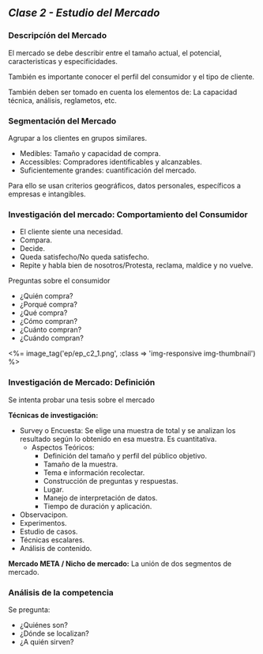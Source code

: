 ## _Clase 2 - Estudio del Mercado_

### Descripcíón del Mercado

El mercado se debe describir entre el tamaño actual, el potencial, 
caracteristicas y especificidades.

También es importante conocer el perfil del consumidor y el tipo de cliente.

También deben ser tomado en cuenta los elementos de: La capacidad técnica, 
análisis, reglametos, etc. 



### Segmentación del Mercado

Agrupar a los clientes en grupos similares.

 * Medibles: Tamaño y capacidad de compra.
 * Accessibles: Compradores identificables y alcanzables.
 * Suficientemente grandes: cuantificación del mercado.

Para ello se usan criterios geográficos, datos personales, específicos a 
empresas e intangibles.




### Investigación del mercado: Comportamiento del Consumidor

 * El cliente siente una necesidad.
 * Compara.
 * Decide.
 * Queda satisfecho/No queda satisfecho.
 * Repite y habla bien de nosotros/Protesta, reclama, maldice y no vuelve.

Preguntas sobre el consumidor

 * ¿Quién compra?
 * ¿Porqué compra?
 * ¿Qué compra?
 * ¿Cómo compran?
 * ¿Cuánto compran?
 * ¿Cuándo compran?

 <%= image_tag('ep/ep_c2_1.png', :class => 'img-responsive img-thumbnail') %> 




### Investigación de Mercado: Definición

Se intenta probar una tesis sobre el mercado

**Técnicas de investigación:**

 * Survey o Encuesta: Se elige una muestra de total y se analizan los 
   resultado según lo obtenido en esa muestra. Es cuantitativa.
   * Aspectos Teóricos:                
     * Definición del tamaño y perfil del público objetivo.
     * Tamaño de la muestra.
     * Tema e información recolectar.
     * Construcción de preguntas y respuestas.
     * Lugar.
     * Manejo de interpretación de datos.
     * Tiempo de duración y aplicación.
 * Observacipon.
 * Experimentos.
 * Estudio de casos.
 * Técnicas escalares.
 * Análisis de contenido.

**Mercado META / Nicho de mercado:** La unión de dos segmentos de mercado.




### Análisis de la competencia

Se pregunta:   

 * ¿Quiénes son?
 * ¿Dónde se localizan?
 * ¿A quién sirven?